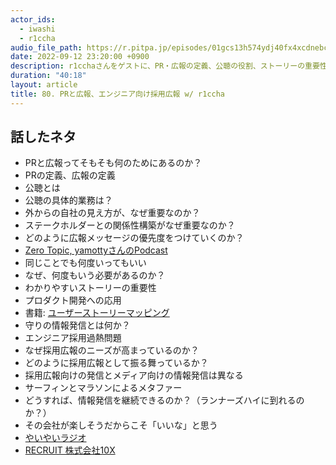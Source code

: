 ```yaml
---
actor_ids:
  - iwashi
  - r1ccha
audio_file_path: https://r.pitpa.jp/episodes/01gcs13h574ydj40fx4xcdnebc.mp3
date: 2022-09-12 23:20:00 +0900
description: r1cchaさんをゲストに、PR・広報の定義、公聴の役割、ストーリーの重要性、PRとプロダクト開発の関連、エンジニア採用過熱問題、採用広報などについて語っていただいたエピソードです。
duration: "40:18"
layout: article
title: 80. PRと広報、エンジニア向け採用広報 w/ r1ccha
---
```


## 話したネタ

- PRと広報ってそもそも何のためにあるのか？
- PRの定義、広報の定義
- 公聴とは
- 公聴の具体的業務は？
- 外からの自社の見え方が、なぜ重要なのか？
- ステークホルダーとの関係性構築がなぜ重要なのか？
- どのように広報メッセージの優先度をつけていくのか？
- [Zero Topic, yamottyさんのPodcast](https://yamotty.tokyo/zerotopic)
- 同じことでも何度いってもいい
- なぜ、何度もいう必要があるのか？
- わかりやすいストーリーの重要性
- プロダクト開発への応用
- 書籍: [ユーザーストーリーマッピング](https://amzn.to/3DikzSt)
- 守りの情報発信とは何か？
- エンジニア採用過熱問題
- なぜ採用広報のニーズが高まっているのか？
- どのように採用広報として振る舞っているか？
- 採用広報向けの発信とメディア向けの情報発信は異なる
- サーフィンとマラソンによるメタファー
- どうすれば、情報発信を継続できるのか？（ランナーズハイに到れるのか？）
- その会社が楽しそうだからこそ「いいな」と思う
- [やいやいラジオ](https://twitter.com/yaiyai_radio)
- [RECRUIT 株式会社10X](https://10x.co.jp/recruit/)